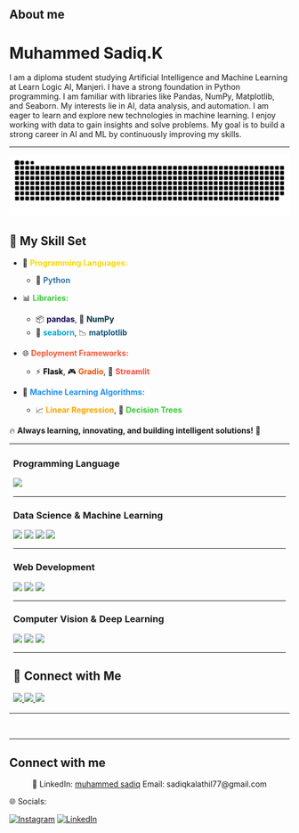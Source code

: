 ## About me
<h1>Muhammed Sadiq.K</h1>
I am a diploma student studying Artificial Intelligence and Machine Learning at Learn Logic AI,
Manjeri. I have a strong foundation in Python programming. I am familiar with libraries like Pandas,
NumPy, Matplotlib, and Seaborn. My interests lie in AI, data analysis, and automation. I am eager to
learn and explore new technologies in machine learning. I enjoy working with data to gain insights
and solve problems. My goal is to build a strong career in AI and ML by continuously improving my
skills.

----

<picture>
  <source
    media="(prefers-color-scheme: dark)"
    srcset="https://raw.githubusercontent.com/platane/snk/output/github-contribution-grid-snake-dark.svg"
  />
  <source
    media="(prefers-color-scheme: light)"
    srcset="https://raw.githubusercontent.com/platane/snk/output/github-contribution-grid-snake.svg"
  />
  <img
    alt="github contribution grid snake animation"
    src="https://raw.githubusercontent.com/platane/snk/output/github-contribution-grid-snake.svg"
  />
</picture>
<br>


## 🚀 My Skill Set  

- 🎯 **<span style="color:#FFD700">Programming Languages:</span>**  
  - 🐍 <span style="color:#3776AB"><strong>Python</strong></span>  

- 📊 **<span style="color:#32CD32">Libraries:</span>**  
  - 📦 <span style="color:#150458"><strong>pandas</strong></span>, 🔢 <span style="color:#013243"><strong>NumPy</strong></span>  
  - 🎨 <span style="color:#00A6D6"><strong>seaborn</strong></span>, 📉 <span style="color:#11557C"><strong>matplotlib</strong></span>  

- 🌐 **<span style="color:#FF5733">Deployment Frameworks:</span>**  
  - ⚡ <span style="color:#000000"><strong>Flask</strong></span>, 🎮 <span style="color:#FF4F00"><strong>Gradio</strong></span>, 🚀 <span style="color:#FF4B3A"><strong>Streamlit</strong></span>  

- 🤖 **<span style="color:#1E90FF">Machine Learning Algorithms:</span>**  
  - 📈 <span style="color:#FFA500"><strong>Linear Regression</strong></span>, 🌳 <span style="color:#32CD32"><strong>Decision Trees</strong></span>  

🔥 **Always learning, innovating, and building intelligent solutions!** 🚀

<table><tr><td valign="top" width="33%">


### Programming Language  
<p align="left">
  <img src="https://img.shields.io/badge/Python-%233776AB.svg?style=for-the-badge&logo=python&logoColor=white" />
</p>

---

### Data Science & Machine Learning  
<p align="left">
  <img src="https://img.shields.io/badge/Numpy-%23013243.svg?style=for-the-badge&logo=numpy&logoColor=white" />
  <img src="https://img.shields.io/badge/Pandas-%23150458.svg?style=for-the-badge&logo=pandas&logoColor=white" />
  <img src="https://img.shields.io/badge/Matplotlib-%2311557C.svg?style=for-the-badge&logo=matplotlib&logoColor=white" />
  <img src="https://img.shields.io/badge/Seaborn-%2300A6D6.svg?style=for-the-badge&logo=seaborn&logoColor=white" />
</p>

---

### Web Development  
<p align="left">
  <img src="https://img.shields.io/badge/Flask-%23000000.svg?style=for-the-badge&logo=flask&logoColor=white" />
  <img src="https://img.shields.io/badge/Streamlit-%23FF4B3A.svg?style=for-the-badge&logo=streamlit&logoColor=white" />
  <img src="https://img.shields.io/badge/Gradio-%23FF4F00.svg?style=for-the-badge&logo=gradio&logoColor=white" />
</p>

---

### Computer Vision & Deep Learning  
<p align="left">
  <img src="https://img.shields.io/badge/OpenCV-%235C3EE8.svg?style=for-the-badge&logo=opencv&logoColor=white" />
  <img src="https://img.shields.io/badge/TensorFlow-%23FF6F00.svg?style=for-the-badge&logo=tensorflow&logoColor=white" />
  <img src="https://img.shields.io/badge/PyTorch-%23EE4C2C.svg?style=for-the-badge&logo=pytorch&logoColor=white" />
</p>

---

## 🔗 Connect with Me  

<p align="left">
  <a href="mailto:YourEmail@example.com">
    <img src="https://img.shields.io/badge/Email-%23D14836.svg?style=for-the-badge&logo=gmail&logoColor=white" />
  </a>
  <a href="https://www.linkedin.com/in/your-profile/">
    <img src="https://img.shields.io/badge/LinkedIn-%230077B5.svg?style=for-the-badge&logo=linkedin&logoColor=white" />
  </a>
  <a href="https://twitter.com/your_twitter">
    <img src="https://img.shields.io/badge/Twitter-%231DA1F2.svg?style=for-the-badge&logo=twitter&logoColor=white" />
  </a>
</p>

</td></tr></table>
<br />

----




## Connect with me

<p align="center">🔗 LinkedIn: <a href="https://www.linkedin.com/in/muhammed-sadiq-k-b460a632a/" target="_blank">muhammed sadiq</a> Email: sadiqkalathil77@gmail.com</p


## 🌐 Socials:


[![Instagram](https://img.shields.io/badge/Instagram-%23E4405F.svg?logo=Instagram&logoColor=white)](https://www.instagram.com/sadiq_muhammed5/?hl=en_)
[![LinkedIn](https://img.shields.io/badge/LinkedIn-%2300599C.svg?style=for-the-badge&logo=linkedin&logoColor=white)]([https://www.linkedin.com/in/your-profile](https://www.linkedin.com/in/muhammed-sadiq-k-b460a632a/))
